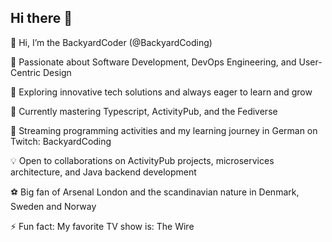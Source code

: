 ## Hi there 👋
👋 Hi, I’m the BackyardCoder (@BackyardCoding)

🚀 Passionate about Software Development, DevOps Engineering, and User-Centric Design

🌟 Exploring innovative tech solutions and always eager to learn and grow

🌱 Currently mastering Typescript, ActivityPub, and the Fediverse

🎥 Streaming programming activities and my learning journey in German on Twitch: BackyardCoding

💡 Open to collaborations on ActivityPub projects, microservices architecture, and Java backend development

⚽ Big fan of Arsenal London and the scandinavian nature in Denmark, Sweden and Norway

⚡ Fun fact: My favorite TV show is: The Wire

<!--
**BackyardCoding/BackyardCoding** is a ✨ _special_ ✨ repository because its `README.md` (this file) appears on your GitHub profile.

Here are some ideas to get you started:

- 🔭 I’m currently working on ...
- 🌱 I’m currently learning ...
- 👯 I’m looking to collaborate on ...
- 🤔 I’m looking for help with ...
- 💬 Ask me about ...
- 📫 How to reach me: ...
- 😄 Pronouns: ...
- ⚡ Fun fact: ...
-->
